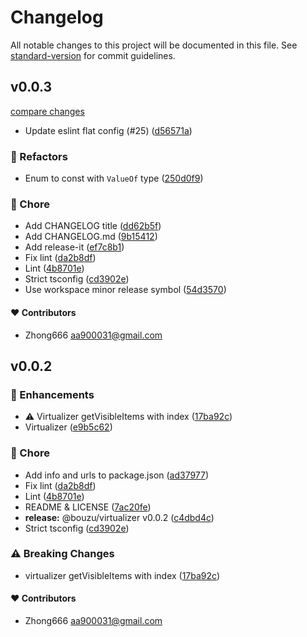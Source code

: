# Changelog

All notable changes to this project will be documented in this file. See [standard-version](https://github.com/conventional-changelog/standard-version) for commit guidelines.


## v0.0.3

[compare changes](https://github.com/aa900031/bouzu/compare/@bouzu/virtualizer@0.0.2...@bouzu/virtualizer@0.0.3)
-  Update eslint flat config (#25) ([d56571a](https://github.com/aa900031/bouzu/commit/d56571ad92d0bfd60816fb2763f7abd9be169dff))

### 💅 Refactors

-  Enum to const with `ValueOf` type ([250d0f9](https://github.com/aa900031/bouzu/commit/250d0f98a871f280953feb0d09fb17bb50209303))

### 🏡 Chore

-  Add CHANGELOG title ([dd62b5f](https://github.com/aa900031/bouzu/commit/dd62b5f3ae13189e57a0e624a8569b2da8559997))
-  Add CHANGELOG.md ([9b15412](https://github.com/aa900031/bouzu/commit/9b15412d70b944c1e9e4a496e50ecb7ec48a6840))
-  Add release-it ([ef7c8b1](https://github.com/aa900031/bouzu/commit/ef7c8b14b469552dac0ed2b4efb9fd1ab5b61f37))
-  Fix lint ([da2b8df](https://github.com/aa900031/bouzu/commit/da2b8df9f1c547fd5c42be5db048cc0dffbb96b3))
-  Lint ([4b8701e](https://github.com/aa900031/bouzu/commit/4b8701e446e0af8f8f2fda55a510e6cd8f1c5ff5))
-  Strict tsconfig ([cd3902e](https://github.com/aa900031/bouzu/commit/cd3902ead870acfc9e47caa0080e24d0225f7179))
-  Use workspace minor release symbol ([54d3570](https://github.com/aa900031/bouzu/commit/54d35704b772abab6d147007e52d33c7b99c9468))



#### ❤️ Contributors

- Zhong666 <aa900031@gmail.com>

## v0.0.2



### 🚀 Enhancements

-  ⚠️ Virtualizer getVisibleItems with index ([17ba92c](https://github.com/aa900031/bouzu/commit/17ba92c958290998162fabebfdf6daf92fabfb29))
-  Virtualizer ([e9b5c62](https://github.com/aa900031/bouzu/commit/e9b5c62736fd3b79fe441c7ab66e01dbedf1e301))

### 🏡 Chore

-  Add info and urls to package.json ([ad37977](https://github.com/aa900031/bouzu/commit/ad37977146715b780e67f7507c7b7ee45e981274))
-  Fix lint ([da2b8df](https://github.com/aa900031/bouzu/commit/da2b8df9f1c547fd5c42be5db048cc0dffbb96b3))
-  Lint ([4b8701e](https://github.com/aa900031/bouzu/commit/4b8701e446e0af8f8f2fda55a510e6cd8f1c5ff5))
-  README & LICENSE ([7ac20fe](https://github.com/aa900031/bouzu/commit/7ac20fec0b0344885df567387e4a387efa60a304))
-  **release:** @bouzu/virtualizer v0.0.2 ([c4dbd4c](https://github.com/aa900031/bouzu/commit/c4dbd4c2805cc67a40d8e8b0e3726cb1e175d2c6))
-  Strict tsconfig ([cd3902e](https://github.com/aa900031/bouzu/commit/cd3902ead870acfc9e47caa0080e24d0225f7179))


### ⚠️ Breaking Changes

-  virtualizer getVisibleItems with index ([17ba92c](https://github.com/aa900031/bouzu/commit/17ba92c958290998162fabebfdf6daf92fabfb29))

#### ❤️ Contributors

- Zhong666 <aa900031@gmail.com>
